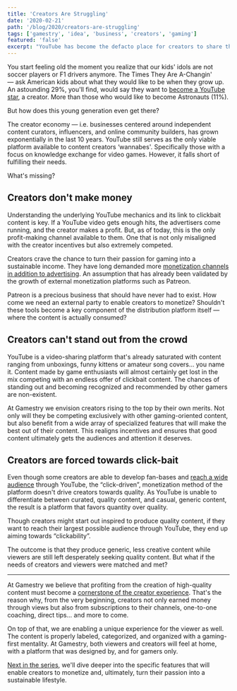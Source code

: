 ```yaml
---
title: 'Creators Are Struggling'
date: '2020-02-21'
path: '/blog/2020/creators-are-struggling'
tags: ['gamestry', 'idea', 'business', 'creators', 'gaming']
featured: 'false'
excerpt: "YouTube has become the defacto place for creators to share their content. However, its inner mechanics have created a misalignment between creators' incentives and their audiences."
---
```


You start feeling old the moment you realize that our kids' idols are not soccer players or F1 drivers anymore. The Times They Are A-Changin' — ask American kids about what they would like to be when they grow up. An astounding 29%, you'll find, would say they want to [become a YouTube star](https://www.thinkwithgoogle.com/marketing-strategies/video/youtube-stars-influence/), a creator. More than those who would like to become Astronauts (11%).

But how does this young generation even get there?

The creator economy — i.e. businesses centered around independent content curators, influencers, and online community builders, has grown exponentially in the last 10 years. YouTube still serves as the only viable platform available to content creators ‘wannabes'. Specifically those with a focus on knowledge exchange for video games. However, it falls short of fulfilling their needs.

What's missing?

## Creators don't make money

Understanding the underlying YouTube mechanics and its link to clickbait content is key. If a YouTube video gets enough hits, the advertisers come running, and the creator makes a profit. But, as of today, this is the only profit-making channel available to them. One that is not only misaligned with the creator incentives but also extremely competed.

Creators crave the chance to turn their passion for gaming into a sustainable income. They have long demanded more [monetization channels in addition to advertising](/blog/2020/youtube-wont-work). An assumption that has already been validated by the growth of external monetization platforms such as Patreon.

Patreon is a precious business that should have never had to exist. How come we need an external party to enable creators to monetize? Shouldn't these tools become a key component of the distribution platform itself — where the content is actually consumed?

## Creators can't stand out from the crowd

YouTube is a video-sharing platform that's already saturated with content ranging from unboxings, funny kittens or amateur song covers... you name it. Content made by game enthusiasts will almost certainly get lost in the mix competing with an endless offer of clickbait content. The chances of standing out and becoming recognized and recommended by other gamers are non-existent.

At Gamestry we envision creators rising to the top by their own merits. Not only will they be competing exclusively with other gaming-oriented content, but also benefit from a wide array of specialized features that will make the best out of their content. This realigns incentives and ensures that good content ultimately gets the audiences and attention it deserves.

## Creators are forced towards click-bait

Even though some creators are able to develop fan-bases and [reach a wide audience](/blog/2020/distribution-matters) through YouTube, the “click-driven”, monetization method of the platform doesn't drive creators towards quality. As YouTube is unable to differentiate between curated, quality content, and casual, generic content, the result is a platform that favors quantity over quality.

Though creators might start out inspired to produce quality content, if they want to reach their largest possible audience through YouTube, they end up aiming towards “clickability”.

The outcome is that they produce generic, less creative content while viewers are still left desperately seeking quality content. But what if the needs of creators and viewers were matched and met?

---

At Gamestry we believe that profiting from the creation of high-quality content must become a [cornerstone of the creator experience](/blog/2020/what-gamestry-is-about). That's the reason why, from the very beginning, creators not only earned money through views but also from subscriptions to their channels, one-to-one coaching, direct tips... and more to come.

On top of that, we are enabling a unique experience for the viewer as well. The content is properly labeled, categorized, and organized with a gaming-first mentality. At Gamestry, both viewers and creators will feel at home, with a platform that was designed by, and for gamers only.

[Next in the series](/blog/2020/empowering-creators), we'll dive deeper into the specific features that will enable creators to monetize and, ultimately, turn their passion into a sustainable lifestyle.
